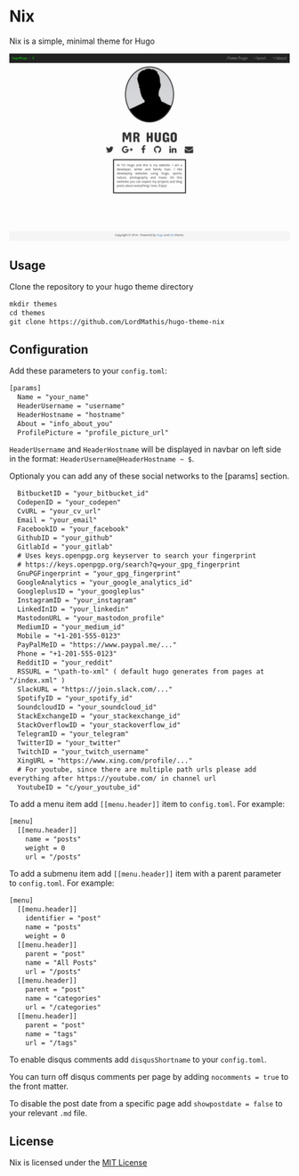 # Nix

Nix is a simple, minimal theme for Hugo

![Hugo Theme Nix](https://raw.githubusercontent.com/LordMathis/hugo-theme-nix/master/images/screenshot.png)

## Usage

Clone the repository to your hugo theme directory

```
mkdir themes
cd themes
git clone https://github.com/LordMathis/hugo-theme-nix
```

## Configuration

Add these parameters to your `config.toml`:

```
[params]
  Name = "your_name"
  HeaderUsername = "username"
  HeaderHostname = "hostname"
  About = "info_about_you"
  ProfilePicture = "profile_picture_url"
```

`HeaderUsername` and `HeaderHostname` will be displayed in navbar on left side in the format: `HeaderUsername@HeaderHostname ~ $`.  

Optionaly you can add any of these social networks to the \[params\] section.

```
  BitbucketID = "your_bitbucket_id"
  CodepenID = "your_codepen"
  CvURL = "your_cv_url"
  Email = "your_email"
  FacebookID = "your_facebook"
  GithubID = "your_github"
  GitlabId = "your_gitlab"
  # Uses keys.openpgp.org keyserver to search your fingerprint
  # https://keys.openpgp.org/search?q=your_gpg_fingerprint
  GnuPGFingerprint = "your_gpg_fingerprint"
  GoogleAnalytics = "your_google_analytics_id"
  GoogleplusID = "your_googleplus"
  InstagramID = "your_instagram"
  LinkedInID = "your_linkedin"
  MastodonURL = "your_mastodon_profile"
  MediumID = "your_medium_id"
  Mobile = "+1-201-555-0123"
  PayPalMeID = "https://www.paypal.me/..."
  Phone = "+1-201-555-0123"
  RedditID = "your_reddit"
  RSSURL = "\path-to-xml" ( default hugo generates from pages at "/index.xml" )
  SlackURL = "https://join.slack.com/..."
  SpotifyID = "your_spotify_id"
  SoundcloudID = "your_soundcloud_id"
  StackExchangeID = "your_stackexchange_id"
  StackOverflowID = "your_stackoverflow_id"
  TelegramID = "your_telegram"
  TwitterID = "your_twitter"
  TwitchID = "your_twitch_username"
  XingURL = "https://www.xing.com/profile/..."
  # For youtube, since there are multiple path urls please add everything after https://youtube.com/ in channel url
  YoutubeID = "c/your_youtube_id"
```

To add a menu item add `[[menu.header]]` item to `config.toml`. For example:

```
[menu]
  [[menu.header]]
    name = "posts"
    weight = 0
    url = "/posts"
```

To add a submenu item add `[[menu.header]]` item with a parent parameter to `config.toml`. For example:

```
[menu]
  [[menu.header]]
    identifier = "post"
    name = "posts"
    weight = 0
  [[menu.header]]
    parent = "post"
    name = "All Posts"
    url = "/posts"
  [[menu.header]]
    parent = "post"
    name = "categories"
    url = "/categories"
  [[menu.header]]
    parent = "post"
    name = "tags"
    url = "/tags"
```

To enable disqus comments add `disqusShortname` to your `config.toml`.

You can turn off disqus comments per page by adding `nocomments = true` to the front matter.


To disable the post date from a specific page add `showpostdate = false` to your relevant `.md` file.

## License

Nix is licensed under the [MIT License](LICENSE.md)
